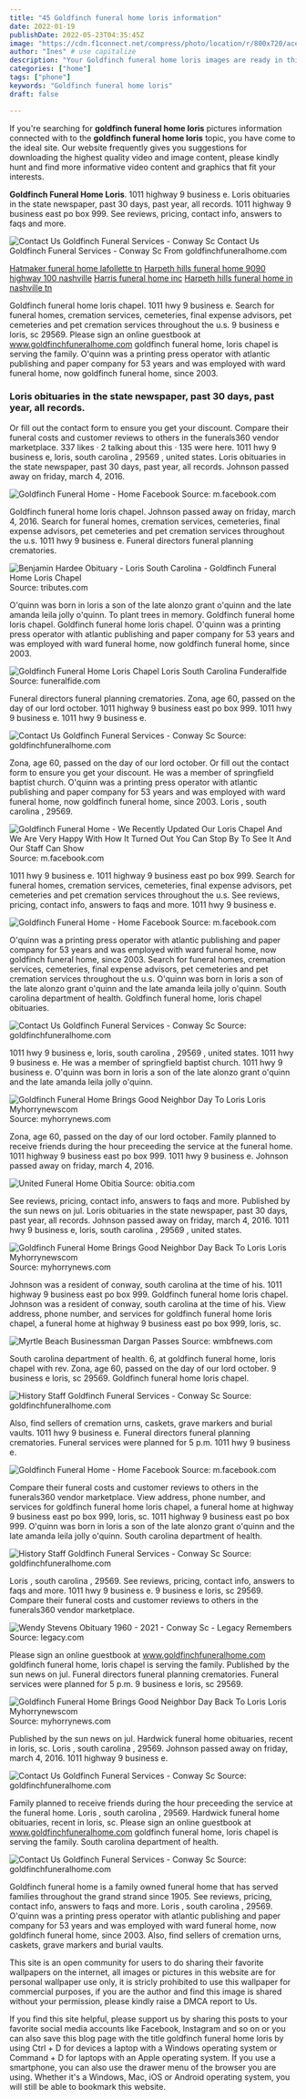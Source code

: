 ```yaml
---
title: "45 Goldfinch funeral home loris information"
date: 2022-01-19
publishDate: 2022-05-23T04:35:45Z
image: "https://cdn.f1connect.net/compress/photo/location/r/800x720/ace6aaabe29644c39ee65d3a2c2737a7/6e7315e1-a44c-4ca9-bd1d-cd920b58903d.jpg"
author: "Ines" # use capitalize
description: "Your Goldfinch funeral home loris images are ready in this website. Goldfinch funeral home loris are a topic that is being searched for and liked by netizens today. You can Find and Download the Goldfinch funeral home loris files here. Download all free photos and vectors."
categories: ["home"]
tags: ["phone"]
keywords: "Goldfinch funeral home loris"
draft: false

---
```


If you're searching for **goldfinch funeral home loris** pictures information connected with to the **goldfinch funeral home loris** topic, you have come to the ideal  site.  Our website frequently  gives you  suggestions  for downloading  the highest  quality video and image  content, please kindly hunt and find more informative video content and graphics  that fit your interests.

**Goldfinch Funeral Home Loris**. 1011 highway 9 business e. Loris obituaries in the state newspaper, past 30 days, past year, all records. 1011 highway 9 business east po box 999. See reviews, pricing, contact info, answers to faqs and more.

![Contact Us Goldfinch Funeral Services - Conway Sc](https://cdn.f1connect.net/compress/photo/location/r/800x720/7e3291751c894bb3b3f5eb56aa90342f/1c372944-1838-4742-af7a-c7ea5ac3e8cf.jpg "Contact Us Goldfinch Funeral Services - Conway Sc")
Contact Us Goldfinch Funeral Services - Conway Sc From goldfinchfuneralhome.com

[Hatmaker funeral home lafollette tn](/hatmaker-funeral-home-lafollette-tn/)
[Harpeth hills funeral home 9090 highway 100 nashville](/harpeth-hills-funeral-home-9090-highway-100-nashville/)
[Harris funeral home inc](/harris-funeral-home-inc/)
[Harpeth hills funeral home in nashville tn](/harpeth-hills-funeral-home-in-nashville-tn/)

Goldfinch funeral home loris chapel. 1011 hwy 9 business e. Search for funeral homes, cremation services, cemeteries, final expense advisors, pet cemeteries and pet cremation services throughout the u.s. 9 business e loris, sc 29569. Please sign an online guestbook at www.goldfinchfuneralhome.com goldfinch funeral home, loris chapel is serving the family. O&#039;quinn was a printing press operator with atlantic publishing and paper company for 53 years and was employed with ward funeral home, now goldfinch funeral home, since 2003.

### Loris obituaries in the state newspaper, past 30 days, past year, all records.

Or fill out the contact form to ensure you get your discount. Compare their funeral costs and customer reviews to others in the funerals360 vendor marketplace. 337 likes · 2 talking about this · 135 were here. 1011 hwy 9 business e, loris, south carolina , 29569 , united states. Loris obituaries in the state newspaper, past 30 days, past year, all records. Johnson passed away on friday, march 4, 2016.


![Goldfinch Funeral Home - Home Facebook](https://lookaside.fbsbx.com/lookaside/crawler/media/?media_id=4174484399316101 "Goldfinch Funeral Home - Home Facebook")
Source: m.facebook.com

Goldfinch funeral home loris chapel. Johnson passed away on friday, march 4, 2016. Search for funeral homes, cremation services, cemeteries, final expense advisors, pet cemeteries and pet cremation services throughout the u.s. 1011 hwy 9 business e. Funeral directors funeral planning crematories.

![Benjamin Hardee Obituary - Loris South Carolina - Goldfinch Funeral Home Loris Chapel](https://d3trabu2dfbdfb.cloudfront.net/1/3/1342309_300w.jpeg "Benjamin Hardee Obituary - Loris South Carolina - Goldfinch Funeral Home Loris Chapel")
Source: tributes.com

O&#039;quinn was born in loris a son of the late alonzo grant o&#039;quinn and the late amanda leila jolly o&#039;quinn. To plant trees in memory. Goldfinch funeral home loris chapel. Goldfinch funeral home loris chapel. O&#039;quinn was a printing press operator with atlantic publishing and paper company for 53 years and was employed with ward funeral home, now goldfinch funeral home, since 2003.

![Goldfinch Funeral Home Loris Chapel Loris South Carolina Funderalfide](https://www.funeralfide.com/wp-content/uploads/2020/07/7e444bd1-f70e-432b-b72f-8564c224f26e.jpg "Goldfinch Funeral Home Loris Chapel Loris South Carolina Funderalfide")
Source: funeralfide.com

Funeral directors funeral planning crematories. Zona, age 60, passed on the day of our lord october. 1011 highway 9 business east po box 999. 1011 hwy 9 business e. 1011 hwy 9 business e.

![Contact Us Goldfinch Funeral Services - Conway Sc](https://cdn.f1connect.net/compress/photo/location/r/800x720/7e3291751c894bb3b3f5eb56aa90342f/1c372944-1838-4742-af7a-c7ea5ac3e8cf.jpg "Contact Us Goldfinch Funeral Services - Conway Sc")
Source: goldfinchfuneralhome.com

Zona, age 60, passed on the day of our lord october. Or fill out the contact form to ensure you get your discount. He was a member of springfield baptist church. O&#039;quinn was a printing press operator with atlantic publishing and paper company for 53 years and was employed with ward funeral home, now goldfinch funeral home, since 2003. Loris , south carolina , 29569.

![Goldfinch Funeral Home - We Recently Updated Our Loris Chapel And We Are Very Happy With How It Turned Out You Can Stop By To See It And Our Staff Can Show](https://lookaside.fbsbx.com/lookaside/crawler/media/?media_id=3672669569497589 "Goldfinch Funeral Home - We Recently Updated Our Loris Chapel And We Are Very Happy With How It Turned Out You Can Stop By To See It And Our Staff Can Show")
Source: m.facebook.com

1011 hwy 9 business e. 1011 highway 9 business east po box 999. Search for funeral homes, cremation services, cemeteries, final expense advisors, pet cemeteries and pet cremation services throughout the u.s. See reviews, pricing, contact info, answers to faqs and more. 1011 hwy 9 business e.

![Goldfinch Funeral Home - Home Facebook](https://lookaside.fbsbx.com/lookaside/crawler/media/?media_id=4101726976591844 "Goldfinch Funeral Home - Home Facebook")
Source: m.facebook.com

O&#039;quinn was a printing press operator with atlantic publishing and paper company for 53 years and was employed with ward funeral home, now goldfinch funeral home, since 2003. Search for funeral homes, cremation services, cemeteries, final expense advisors, pet cemeteries and pet cremation services throughout the u.s. O&#039;quinn was born in loris a son of the late alonzo grant o&#039;quinn and the late amanda leila jolly o&#039;quinn. South carolina department of health. Goldfinch funeral home, loris chapel obituaries.

![Contact Us Goldfinch Funeral Services - Conway Sc](https://cdn.f1connect.net/compress/photo/location/r/800x720/80f86df7fd144570ab7e76740b02f636/b181d538-ed54-4b00-ba25-5986cb1ae465.jpg "Contact Us Goldfinch Funeral Services - Conway Sc")
Source: goldfinchfuneralhome.com

1011 hwy 9 business e, loris, south carolina , 29569 , united states. 1011 hwy 9 business e. He was a member of springfield baptist church. 1011 hwy 9 business e. O&#039;quinn was born in loris a son of the late alonzo grant o&#039;quinn and the late amanda leila jolly o&#039;quinn.

![Goldfinch Funeral Home Brings Good Neighbor Day To Loris Loris Myhorrynewscom](https://bloximages.newyork1.vip.townnews.com/myhorrynews.com/content/tncms/assets/v3/editorial/a/c0/ac0c17fc-1f02-11e3-922c-001a4bcf6878/52375635d3df5.image.jpg "Goldfinch Funeral Home Brings Good Neighbor Day To Loris Loris Myhorrynewscom")
Source: myhorrynews.com

Zona, age 60, passed on the day of our lord october. Family planned to receive friends during the hour preceeding the service at the funeral home. 1011 highway 9 business east po box 999. 1011 hwy 9 business e. Johnson passed away on friday, march 4, 2016.

![United Funeral Home Obitia](https://obitia.com/wp-content/uploads/2019/09/No-Google-Image.png "United Funeral Home Obitia")
Source: obitia.com

See reviews, pricing, contact info, answers to faqs and more. Published by the sun news on jul. Loris obituaries in the state newspaper, past 30 days, past year, all records. Johnson passed away on friday, march 4, 2016. 1011 hwy 9 business e, loris, south carolina , 29569 , united states.

![Goldfinch Funeral Home Brings Good Neighbor Day Back To Loris Loris Myhorrynewscom](https://bloximages.newyork1.vip.townnews.com/myhorrynews.com/content/tncms/assets/v3/editorial/7/3e/73ed6c72-3d10-11e4-b153-001a4bcf6878/54174166e4ec2.image.jpg?crop=720%2C405%2C0%2C67&amp;resize=720%2C405&amp;order=crop%2Cresize "Goldfinch Funeral Home Brings Good Neighbor Day Back To Loris Loris Myhorrynewscom")
Source: myhorrynews.com

Johnson was a resident of conway, south carolina at the time of his. 1011 highway 9 business east po box 999. Goldfinch funeral home loris chapel. Johnson was a resident of conway, south carolina at the time of his. View address, phone number, and services for goldfinch funeral home loris chapel, a funeral home at highway 9 business east po box 999, loris, sc.

![Myrtle Beach Businessman Dargan Passes](https://gray-wmbf-prod.cdn.arcpublishing.com/resizer/UNrN7jse2FOLvAmUy3u5QVRdb1s=/980x0/smart/filters:quality(85)/cloudfront-us-east-1.images.arcpublishing.com/gray/WMCMUYFZ3RFHHPTA2GHYHYAHXQ.jpg "Myrtle Beach Businessman Dargan Passes")
Source: wmbfnews.com

South carolina department of health. 6, at goldfinch funeral home, loris chapel with rev. Zona, age 60, passed on the day of our lord october. 9 business e loris, sc 29569. Goldfinch funeral home loris chapel.

![History Staff Goldfinch Funeral Services - Conway Sc](https://cdn.f1connect.net/media/78400/r/535x720/history5.png "History Staff Goldfinch Funeral Services - Conway Sc")
Source: goldfinchfuneralhome.com

Also, find sellers of cremation urns, caskets, grave markers and burial vaults. 1011 hwy 9 business e. Funeral directors funeral planning crematories. Funeral services were planned for 5 p.m. 1011 hwy 9 business e.

![Goldfinch Funeral Home - Home Facebook](https://lookaside.fbsbx.com/lookaside/crawler/media/?media_id=4129430473821494 "Goldfinch Funeral Home - Home Facebook")
Source: m.facebook.com

Compare their funeral costs and customer reviews to others in the funerals360 vendor marketplace. View address, phone number, and services for goldfinch funeral home loris chapel, a funeral home at highway 9 business east po box 999, loris, sc. 1011 highway 9 business east po box 999. O&#039;quinn was born in loris a son of the late alonzo grant o&#039;quinn and the late amanda leila jolly o&#039;quinn. South carolina department of health.

![History Staff Goldfinch Funeral Services - Conway Sc](https://cdn.f1connect.net/photo/employees/r/385x473/74275/a8669c18-54ba-48b5-ab30-87e34707a8f8.jpg?_=1 "History Staff Goldfinch Funeral Services - Conway Sc")
Source: goldfinchfuneralhome.com

Loris , south carolina , 29569. See reviews, pricing, contact info, answers to faqs and more. 1011 hwy 9 business e. 9 business e loris, sc 29569. Compare their funeral costs and customer reviews to others in the funerals360 vendor marketplace.

![Wendy Stevens Obituary 1960 - 2021 - Conway Sc - Legacy Remembers](https://cache.legacy.net/legacy/images/cobrands/legacyadn/photos/b1e4da5d-c640-44d3-9cf2-bc8ec72bb93d.jpgx?w=207&amp;h=207&amp;option=3 "Wendy Stevens Obituary 1960 - 2021 - Conway Sc - Legacy Remembers")
Source: legacy.com

Please sign an online guestbook at www.goldfinchfuneralhome.com goldfinch funeral home, loris chapel is serving the family. Published by the sun news on jul. Funeral directors funeral planning crematories. Funeral services were planned for 5 p.m. 9 business e loris, sc 29569.

![Goldfinch Funeral Home Brings Good Neighbor Day Back To Loris Loris Myhorrynewscom](https://bloximages.newyork1.vip.townnews.com/myhorrynews.com/content/tncms/assets/v3/editorial/9/6f/96fd9bf6-3d10-11e4-ac0a-001a4bcf6878/5417419eb2990.image.jpg "Goldfinch Funeral Home Brings Good Neighbor Day Back To Loris Loris Myhorrynewscom")
Source: myhorrynews.com

Published by the sun news on jul. Hardwick funeral home obituaries, recent in loris, sc. Loris , south carolina , 29569. Johnson passed away on friday, march 4, 2016. 1011 highway 9 business e.

![Contact Us Goldfinch Funeral Services - Conway Sc](https://cdn.f1connect.net/compress/photo/location/r/800x720/86ab9c821e8e49a38f0ce225ad825eee/d8c4f360-c7b7-4a38-aa65-d0e05a8aa163.jpg "Contact Us Goldfinch Funeral Services - Conway Sc")
Source: goldfinchfuneralhome.com

Family planned to receive friends during the hour preceeding the service at the funeral home. Loris , south carolina , 29569. Hardwick funeral home obituaries, recent in loris, sc. Please sign an online guestbook at www.goldfinchfuneralhome.com goldfinch funeral home, loris chapel is serving the family. South carolina department of health.

![Contact Us Goldfinch Funeral Services - Conway Sc](https://cdn.f1connect.net/compress/photo/location/r/800x720/ace6aaabe29644c39ee65d3a2c2737a7/6e7315e1-a44c-4ca9-bd1d-cd920b58903d.jpg "Contact Us Goldfinch Funeral Services - Conway Sc")
Source: goldfinchfuneralhome.com

Goldfinch funeral home is a family owned funeral home that has served families throughout the grand strand since 1905. See reviews, pricing, contact info, answers to faqs and more. Loris , south carolina , 29569. O&#039;quinn was a printing press operator with atlantic publishing and paper company for 53 years and was employed with ward funeral home, now goldfinch funeral home, since 2003. Also, find sellers of cremation urns, caskets, grave markers and burial vaults.

This site is an open community for users to do sharing their favorite wallpapers on the internet, all images or pictures in this website are for personal wallpaper use only, it is stricly prohibited to use this wallpaper for commercial purposes, if you are the author and find this image is shared without your permission, please kindly raise a DMCA report to Us.

If you find this site helpful, please support us by sharing this posts to your favorite social media accounts like Facebook, Instagram and so on or you can also save this blog page with the title goldfinch funeral home loris by using Ctrl + D for devices a laptop with a Windows operating system or Command + D for laptops with an Apple operating system. If you use a smartphone, you can also use the drawer menu of the browser you are using. Whether it's a Windows, Mac, iOS or Android operating system, you will still be able to bookmark this website.
